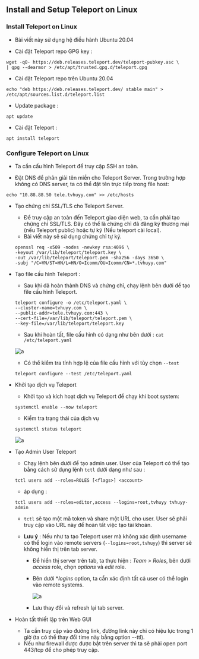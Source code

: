 ## Install and Setup Teleport on Linux

### Install Teleport on Linux

- Bài viết này sử dụng hệ điều hành Ubuntu 20.04

- Cài đặt Teleport repo GPG key :
```
wget -qO- https://deb.releases.teleport.dev/teleport-pubkey.asc \
| gpg --dearmor > /etc/apt/trusted.gpg.d/teleport.gpg
```

- Cài đặt Teleport repo trên Ubuntu 20.04
```
echo "deb https://deb.releases.teleport.dev/ stable main" > /etc/apt/sources.list.d/teleport.list
```

- Update package :
```
apt update
```
- Cài đặt Teleport :
```
apt install teleport
```

### Configure Teleport on Linux

- Ta cần cấu hình Teleport để truy cập SSH an toàn.

- Đặt DNS để phân giải tên miền cho Teleport Server. Trong trường hợp không có DNS server, ta có thể đặt tên trực tiếp trong file host:
```
echo "10.88.88.50 tele.tvhuyy.com" >> /etc/hosts
```

- Tạo chứng chỉ SSL/TLS cho Teleport Server.

    - Để truy cập an toàn đến Teleport giao diện web, ta cần phải tạo chứng chỉ SSL/TLS. Đây có thể là chứng chỉ đã đăng ký thương mại (nếu Teleport public) hoặc tự ký (Nếu teleport cài local).
    - Bài viết này sẽ sử dụng chứng chỉ tự ký.
    ```
    openssl req -x509 -nodes -newkey rsa:4096 \
    -keyout /var/lib/teleport/teleport.key \
    -out /var/lib/teleport/teleport.pem -sha256 -days 3650 \
    -subj "/C=VN/ST=HN/L=HN/O=Icomm/OU=Icomm/CN=*.tvhuyy.com"
    ```

- Tạo file cấu hình Teleport :

    - Sau khi đã hoàn thành DNS và chứng chỉ, chạy lệnh bên dưới để tạo file cấu hình Teleport.
    ```
    teleport configure -o /etc/teleport.yaml \
    --cluster-name=tvhuyy.com \
    --public-addr=tele.tvhuyy.com:443 \
    --cert-file=/var/lib/teleport/teleport.pem \
    --key-file=/var/lib/teleport/teleport.key
    ```
    - Sau khi hoàn tất, file cấu hình có dạng như bên dưới : `cat /etc/teleport.yaml`

    ![a](https://imgur.com/kl5tWoc.png)

    - Có thể kiểm tra tính hợp lệ của file cấu hình với tùy chọn `--test`
    ```
    teleport configure --test /etc/teleport.yaml
    ```

- Khởi tạo dịch vụ Teleport

    - Khởi tạo và kích hoạt dịch vụ Teleport để chạy khi boot system:
    ```
    systemctl enable --now teleport
    ```
    - Kiểm tra trạng thái của dịch vụ
    ```
    systemctl status teleport
    ```

    ![a](https://imgur.com/yf00TLv.png)

- Tạo Admin User Teleport

    - Chạy lệnh bên dưới để tạo admin user. User của Teleport có thể tạo bằng cách sử dụng lệnh `tctl` dưới dạng như sau :
    ```
    tctl users add --roles=ROLES [<flags>] <account>
    ```
    - áp dụng :
    ```
    tctl users add --roles=editor,access --logins=root,tvhuyy tvhuyy-admin
    ```
    - `tctl` sẽ tạo một mã token và share một URL cho user. User sẽ phải truy cập vào URL này để hoàn tất việc tạo tài khoản.
    - **Lưu ý** : Nếu như ta tạo Teleport user mà không xác định username có thể login vào remote servers (`--logins=root,tvhuyy`) thì server sẽ không hiển thị trên tab server.

        - Để hiển thị server trên tab, ta thực hiện : *Team* > *Roles*, bên dưới *access* role, chọn *options* và *edit* role.
        - Bên dưới **logins* option, ta cần xác định tất cả user có thể login vào remote systems.

            ![a](https://imgur.com/tLyMPNx.png)

        - Lưu thay đổi và refresh lại tab server.

- Hoàn tất thiết lập trên Web GUI

    - Ta cần truy cập vào đường link, đường link này chỉ có hiệu lực trong 1 giờ (ta có thể thay đổi time này bằng option --ttl).
    - Nếu như firewall được được bật trên server thì ta sẽ phải open port 443/tcp để cho phép truy cập.